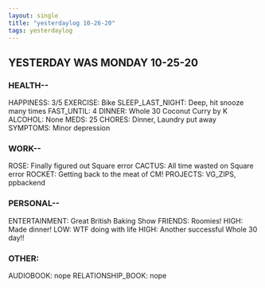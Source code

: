 ```yaml
---
layout: single
title: "yesterdaylog 10-26-20"
tags: yesterdaylog
---
```


## YESTERDAY WAS MONDAY 10-25-20

### HEALTH--

HAPPINESS: 3/5
EXERCISE: Bike
SLEEP_LAST_NIGHT: Deep, hit snooze many times
FAST_UNTIL: 4
DINNER: Whole 30 Coconut Curry by K
ALCOHOL: None
MEDS: 25
CHORES: Dinner, Laundry put away
SYMPTOMS: Minor depression


### WORK--

ROSE: Finally figured out Square error
CACTUS: All time wasted on Square error
ROCKET: Getting back to the meat of CM!
PROJECTS: VG_ZIPS, ppbackend

### PERSONAL--

ENTERTAINMENT: Great British Baking Show
FRIENDS: Roomies!
HIGH: Made dinner!
LOW: WTF doing with life
HIGH: Another successful Whole 30 day!!

### OTHER:

AUDIOBOOK: nope
RELATIONSHIP_BOOK: nope
